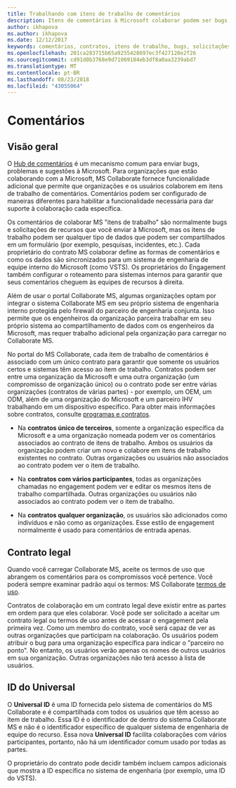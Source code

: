```yaml
---
title: Trabalhando com itens de trabalho de comentários
description: Itens de comentários à Microsoft colaborar podem ser bugs, solicitações de recursos ou todas as tarefas associadas com um contrato. Formulários de comentários podem ser personalizados com base em cada contrato.
author: ikhapova
ms.author: ikhapova
ms.date: 12/12/2017
keywords: comentários, contratos, itens de trabalho, bugs, solicitações de recursos, permissões colaborar, Microsoft Connect, SysDev bugs, bugs de centro de desenvolvimento
ms.openlocfilehash: 201ca283715b65a9255428697ec3f427120e2f26
ms.sourcegitcommit: cd91d0b3768e9d71069184eb3df8a0aa3239abd7
ms.translationtype: MT
ms.contentlocale: pt-BR
ms.lasthandoff: 08/23/2018
ms.locfileid: "43055064"
---
```

# <a name="feedback"></a>Comentários

## <a name="overview"></a>Visão geral 

O [Hub de comentários](https://support.microsoft.com/en-us/help/4021566/windows-10-send-feedback-to-microsoft-with-feedback-hub-app) é um mecanismo comum para enviar bugs, problemas e sugestões à Microsoft.  Para organizações que estão colaborando com a Microsoft, MS Collaborate fornece funcionalidade adicional que permite que organizações e os usuários colaborem em itens de trabalho de comentários. Comentários podem ser configurado de maneiras diferentes para habilitar a funcionalidade necessária para dar suporte à colaboração cada específica.  

Os comentários de colaborar MS "itens de trabalho" são normalmente bugs e solicitações de recursos que você enviar à Microsoft, mas os itens de trabalho podem ser qualquer tipo de dados que podem ser compartilhados em um formulário (por exemplo, pesquisas, incidentes, etc.). Cada proprietário do contrato MS colaborar define as formas de comentários e como os dados são sincronizados para um sistema de engenharia de equipe interno do Microsoft (como VSTS). Os proprietários do Engagement também configurar o roteamento para sistemas internos para garantir que seus comentários cheguem às equipes de recursos à direita.

Além de usar o portal Collaborate MS, algumas organizações optam por integrar o sistema Collaborate MS em seu próprio sistema de engenharia interno protegida pelo firewall do parceiro de engenharia conjunta. Isso permite que os engenheiros da organização parceira trabalhar em seu próprio sistema ao compartilhamento de dados com os engenheiros da Microsoft, mas requer trabalho adicional pela organização para carregar no Collaborate MS.

No portal do MS Collaborate, cada item de trabalho de comentários é associado com um único contrato para garantir que somente os usuários certos e sistemas têm acesso ao item de trabalho. Contratos podem ser entre uma organização da Microsoft e uma outra organização (um compromisso de organização único) ou o contrato pode ser entre várias organizações (contratos de várias partes) - por exemplo, um OEM, um ODM, além de uma organização do Microsoft e um parceiro IHV trabalhando em um dispositivo específico.  Para obter mais informações sobre contratos, consulte [programas e contratos](intro-to-mscollaborate.md#programs-and-engagements).

- Na **contratos único de terceiros**, somente a organização específica da Microsoft e a uma organização nomeada podem ver os comentários associados ao contrato de itens de trabalho. Ambos os usuários da organização podem criar um novo e colabore em itens de trabalho existentes no contrato. Outras organizações ou usuários não associados ao contrato podem ver o item de trabalho. 

- Na **contratos com vários participantes**, todas as organizações chamadas no engagement podem ver e editar os mesmos itens de trabalho compartilhada.  Outras organizações ou usuários não associados ao contrato podem ver o item de trabalho.

- Na **contratos qualquer organização**, os usuários são adicionados como indivíduos e não como as organizações. Esse estilo de engagement normalmente é usado para comentários de entrada apenas.   

## <a name="legal-agreement"></a>Contrato legal 

Quando você carregar Collaborate MS, aceite os termos de uso que abrangem os comentários para os compromissos você pertence. Você poderá sempre examinar padrão aqui os termos: MS Collaborate [termos de uso](https://go.microsoft.com/fwlink/?linkid=849107).

Contratos de colaboração em um contrato legal deve existir entre as partes em ordem para que eles colaborar. Você pode ser solicitado a aceitar um contrato legal ou termos de uso antes de acessar o engagement pela primeira vez.  Como um membro do contrato, você será capaz de ver as outras organizações que participam na colaboração. Os usuários podem atribuir o bug para uma organização específica para indicar o "parceiro no ponto".  No entanto, os usuários verão apenas os nomes de outros usuários em sua organização.  Outras organizações não terá acesso à lista de usuários.

## <a name="universal-id"></a>ID do Universal

O **Universal ID** é uma ID fornecida pelo sistema de comentários do MS Collaborate e é compartilhada com todos os usuários que têm acesso ao item de trabalho. Essa ID é o identificador de dentro do sistema Collaborate MS e não é o identificador específico de qualquer sistema de engenharia de equipe do recurso. Essa nova **Universal ID** facilita colaborações com vários participantes, portanto, não há um identificador comum usado por todas as partes.

O proprietário do contrato pode decidir também incluem campos adicionais que mostra a ID específica no sistema de engenharia (por exemplo, uma ID do VSTS). 
